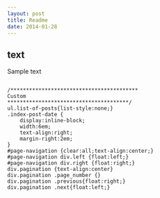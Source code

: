```yaml
---
layout: post
title: Readme
date: 2014-01-28
---
```


## text

Sample text

<pre><code>
/*****************************************
Custom
***************************************/
ul.list-of-posts{list-style:none;}
.index-post-date {
	display:inline-block;
	width:6em;
	text-align:right;
	margin-right:2em;	
}
#page-navigation {clear:all;text-align:center;}
#page-navigation div.left {float:left;}
#page-navigation div.right {float:right;}
div.pagination {text-align:center}
div.pagination .page_number {}
div.pagination .previous{float:right;}
div.pagination .next{float:left;}
</code></pre>
